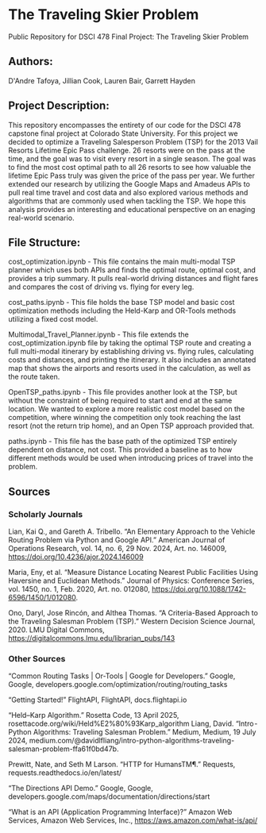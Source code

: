 # The Traveling Skier Problem
Public Repository for DSCI 478 Final Project: The Traveling Skier Problem

## Authors: 

D'Andre Tafoya, Jillian Cook, Lauren Bair, Garrett Hayden

## Project Description:

This repository encompasses the entirety of our code for the DSCI 478 capstone final project at Colorado State University. For this project we decided to optimize a Traveling Salesperson Problem (TSP) for the 2013 Vail Resorts Lifetime Epic Pass challenge. 26 resorts were on the pass at the time, and the goal was to visit every resort in a single season. The goal was to find the most cost optimal path to all 26 resorts to see how valuable the lifetime Epic Pass truly was given the price of the pass per year. We further extended our research by utilizing the Google Maps and Amadeus APIs to pull real time travel and cost data and also explored various methods and algorithms that are commonly used when tackling the TSP. We hope this analysis provides an interesting and educational perspective on an enaging real-world scenario.

## File Structure:

cost_optimization.ipynb - This file contains the main multi-modal TSP planner which uses both APIs and finds the optimal route, optimal cost, and provides a trip summary. It pulls real-world driving distances and flight fares and compares the cost of driving vs. flying for every leg.

cost_paths.ipynb - This file holds the base TSP model and basic cost optimization methods including the Held-Karp and OR-Tools methods utilizing a fixed cost model.

Multimodal_Travel_Planner.ipynb - This file extends the cost_optimization.ipynb file by taking the optimal TSP route and creating a full multi-modal itinerary by establishing driving vs. flying rules, calculating costs and distances, and printing the itinerary. It also includes an annotated map that shows the airports and resorts used in the calculation, as well as the route taken.

OpenTSP_paths.ipynb - This file provides another look at the TSP, but without the constraint of being required to start and end at the same location. We wanted to explore a more realistic cost model based on the competition, where winning the competition only took reaching the last resort (not the return trip home), and an Open TSP approach provided that.

paths.ipynb - This file has the base path of the optimized TSP entirely dependent on distance, not cost. This provided a baseline as to how different methods would be used when introducing prices of travel into the problem.

## Sources

### Scholarly Journals

Lian, Kai Q., and Gareth A. Tribello. “An Elementary Approach to the Vehicle Routing Problem via   Python and Google API.” American Journal of Operations Research, vol. 14, no. 6, 29 Nov. 2024, Art. no. 146009, https://doi.org/10.4236/ajor.2024.146009

Maria, Eny, et al. “Measure Distance Locating Nearest Public Facilities Using Haversine and Euclidean Methods.” Journal of Physics: Conference Series, vol. 1450, no. 1, Feb. 2020, Art. no. 012080, https://doi.org/10.1088/1742-6596/1450/1/012080.

Ono, Daryl, Jose Rincón, and Althea Thomas. “A Criteria-Based Approach to the Traveling Salesman Problem (TSP).” Western Decision Science Journal, 2020. LMU Digital Commons, https://digitalcommons.lmu.edu/librarian_pubs/143

### Other Sources

“Common Routing Tasks  |  Or-Tools  |  Google for Developers.” Google, Google, developers.google.com/optimization/routing/routing_tasks

“Getting Started!” FlightAPI, FlightAPI, docs.flightapi.io

“Held–Karp Algorithm.” Rosetta Code, 13 April 2025, rosettacode.org/wiki/Held%E2%80%93Karp_algorithm
Liang, David. “Intro - Python Algorithms: Traveling Salesman Problem.” Medium, Medium, 19 July 2024, medium.com/@davidlfliang/intro-python-algorithms-traveling-salesman-problem-ffa61f0bd47b.

Prewitt, Nate, and Seth M Larson. “HTTP for HumansTM¶.” Requests, requests.readthedocs.io/en/latest/

“The Directions API Demo.” Google, Google, developers.google.com/maps/documentation/directions/start

“What is an API (Application Programming Interface)?” Amazon Web Services, Amazon Web Services, Inc., https://aws.amazon.com/what-is/api/
